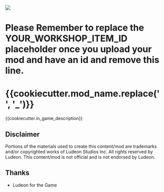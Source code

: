 <p>
  <a href="https://steamcommunity.com/sharedfiles/filedetails/?id=YOUR_WORKSHOP_ITEM_ID" alt="Steam Workshop Link">
  <img src="https://img.shields.io/static/v1?label=Steam&message=Workshop&color=blue&logo=steam&link=https://steamcommunity.com/sharedfiles/filedetails/?id=YOUR_WORKSHOP_ITEM_ID"/>
  </a>
</p>

# Please Remember to replace the YOUR_WORKSHOP_ITEM_ID placeholder once you upload your mod and have an id and remove this line.

# {{cookiecutter.mod_name.replace(' ', '_')}}

{{cookiecutter.in_game_description}}

## Disclaimer
Portions of the materials used to create this content/mod are trademarks and/or copyrighted works of Ludeon Studios Inc. All rights reserved by Ludeon. This content/mod is not official and is not endorsed by Ludeon.

## Thanks
* Ludeon for the Game